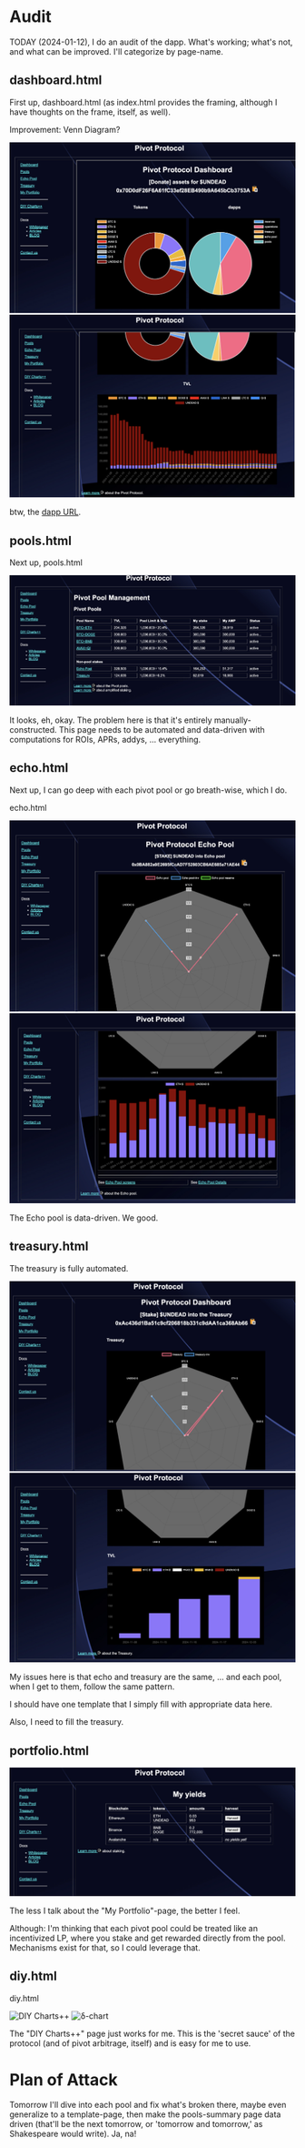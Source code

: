 # Audit

TODAY (2024-01-12), I do an audit of the dapp. What's working; what's not, and what can be improved. I'll categorize by page-name.

## dashboard.html

First up, dashboard.html (as index.html provides the framing, although I have thoughts on the frame, itself, as well).

Improvement: Venn Diagram?

![Replace pie charts with Venn Diagram?](imgs/01a-dash-venn-p.png)
![TVL](imgs/01b-dash-tvl.png)

btw, the [dapp URL](https://pivoteur.github.io/#).

## pools.html

Next up, pools.html

![Pools summary page](imgs/02-pools-automate.png)

It looks, eh, okay. The problem here is that it's entirely manually-constructed. This page needs to be automated and data-driven with computations for ROIs, APRs, addys, ... everything. 

## echo.html

Next up, I can go deep with each pivot pool or go breath-wise, which I do.

echo.html

![Echo Radar chart](imgs/03a-echo-radar.png)
![Echo bar chart](imgs/03b-echo-bar.png)

The Echo pool is data-driven. We good. 

## treasury.html

The treasury is fully automated.

![Treasury Radar chart](imgs/04a-treasury-radar.png)
![Treasury bar chart](imgs/04b-treasury-bar.png)

My issues here is that echo and treasury are the same, ... and each pool, when I get to them, follow the same pattern.

I should have one template that I simply fill with appropriate data here.

Also, I need to fill the treasury.

## portfolio.html

![My Portfolio](imgs/05-my-port.png)

The less I talk about the "My Portfolio"-page, the better I feel.

Although: I'm thinking that each pivot pool could be treated like an incentivized LP, where you stake and get rewarded directly from the pool. Mechanisms exist for that, so I could leverage that.

## diy.html

diy.html

![DIY Charts++](imgs/06a-diy.png)
![δ-chart](imgs/06b-δs.png)

The "DIY Charts++" page just works for me. This is the 'secret sauce' of the protocol (and of pivot arbitrage, itself) and is easy for me to use. 

# Plan of Attack

Tomorrow I'll dive into each pool and fix what's broken there, maybe even generalize to a template-page, then make the pools-summary page data driven (that'll be the next tomorrow, or 'tomorrow and tomorrow,' as Shakespeare would write). Ja, na!
